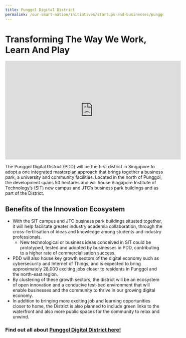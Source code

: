 ```yaml
---
title: Punggol Digital District
permalink: /our-smart-nation/initiatives/startups-and-businesses/punggol-digital-district
---
```


# Transforming The Way We Work, Learn And Play

<iframe width="560" height="315" src="https://www.youtube.com/embed/3SBpl95qxNU" frameborder="0" allow="accelerometer; autoplay; clipboard-write; encrypted-media; gyroscope; picture-in-picture" allowfullscreen></iframe>

The Punggol Digital District (PDD) will be the first district in Singapore to adopt a one integrated masterplan approach that brings together a business park, a university and community facilities. Located in the north of Punggol, the development spans 50 hectares and will house Singapore Institute of Technology’s (SIT) new campus and JTC’s business park buildings and as part of the District. 

## Benefits of the Innovation Ecosystem
- With the SIT campus and JTC business park buildings situated together, it will help facilitate greater industry academia collaboration, through the cross-fertilisation of ideas and knowledge among students and industry professionals.
  - New technological or business ideas conceived in SIT could be prototyped, tested and adopted by businesses in PDD, contributing to a higher rate of commercialisation success.
-	PDD will also house key growth sectors of the digital economy such as cybersecurity and Internet of Things, and is expected to bring approximately 28,000 exciting jobs closer to residents in Punggol and the north-east region.
-	By clustering of these growth sectors, the district will be an ecosystem of open innovation and a conducive test-bed environment that will enable businesses and the community to thrive in our growing digital economy. 
-	In addition to bringing more exciting job and learning opportunities closer to home, the District is also planned to include green links to the waterfront and also more public spaces for the community to relax and unwind. 

### Find out all about <a href="https://estates.jtc.gov.sg/pdd" target="_blank">Punggol Digital District here!</a> 

